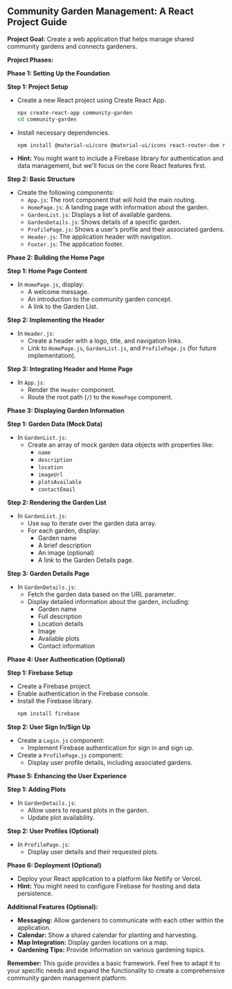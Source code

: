 ## Community Garden Management: A React Project Guide

**Project Goal:** Create a web application that helps manage shared community gardens and connects gardeners.

**Project Phases:**

**Phase 1: Setting Up the Foundation**

**Step 1: Project Setup**

*   Create a new React project using Create React App.
    ```bash
    npx create-react-app community-garden
    cd community-garden
    ```
*   Install necessary dependencies.
    ```bash
    npm install @material-ui/core @material-ui/icons react-router-dom react-currency-format
    ```
*   **Hint:** You might want to include a Firebase library for authentication and data management, but we'll focus on the core React features first.

**Step 2: Basic Structure**

*   Create the following components:
    *   `App.js`: The root component that will hold the main routing.
    *   `HomePage.js`: A landing page with information about the garden.
    *   `GardenList.js`: Displays a list of available gardens.
    *   `GardenDetails.js`: Shows details of a specific garden.
    *   `ProfilePage.js`: Shows a user's profile and their associated gardens.
    *   `Header.js`: The application header with navigation.
    *   `Footer.js`: The application footer.

**Phase 2: Building the Home Page**

**Step 1: Home Page Content**

*   In `HomePage.js`, display:
    *   A welcome message.
    *   An introduction to the community garden concept.
    *   A link to the Garden List.

**Step 2: Implementing the Header**

*   In `Header.js`:
    *   Create a header with a logo, title, and navigation links.
    *   Link to `HomePage.js`, `GardenList.js`, and `ProfilePage.js` (for future implementation).

**Step 3: Integrating Header and Home Page**

*   In `App.js`:
    *   Render the `Header` component.
    *   Route the root path (`/`) to the `HomePage` component.

**Phase 3: Displaying Garden Information**

**Step 1: Garden Data (Mock Data)**

*   In `GardenList.js`:
    *   Create an array of mock garden data objects with properties like:
        *   `name`
        *   `description`
        *   `location`
        *   `imageUrl`
        *   `plotsAvailable`
        *   `contactEmail`

**Step 2: Rendering the Garden List**

*   In `GardenList.js`:
    *   Use `map` to iterate over the garden data array.
    *   For each garden, display:
        *   Garden name
        *   A brief description
        *   An image (optional)
        *   A link to the Garden Details page.

**Step 3: Garden Details Page**

*   In `GardenDetails.js`:
    *   Fetch the garden data based on the URL parameter.
    *   Display detailed information about the garden, including:
        *   Garden name
        *   Full description
        *   Location details
        *   Image
        *   Available plots
        *   Contact information

**Phase 4: User Authentication (Optional)**

**Step 1: Firebase Setup**

*   Create a Firebase project.
*   Enable authentication in the Firebase console.
*   Install the Firebase library.
    ```bash
    npm install firebase
    ```

**Step 2: User Sign In/Sign Up**

*   Create a `Login.js` component:
    *   Implement Firebase authentication for sign in and sign up.
*   Create a `ProfilePage.js` component:
    *   Display user profile details, including associated gardens.

**Phase 5: Enhancing the User Experience**

**Step 1: Adding Plots**

*   In `GardenDetails.js`:
    *   Allow users to request plots in the garden.
    *   Update plot availability.

**Step 2: User Profiles (Optional)**

*   In `ProfilePage.js`:
    *   Display user details and their requested plots.

**Phase 6: Deployment (Optional)**

*   Deploy your React application to a platform like Netlify or Vercel.
*   **Hint:** You might need to configure Firebase for hosting and data persistence.

**Additional Features (Optional):**

*   **Messaging:** Allow gardeners to communicate with each other within the application.
*   **Calendar:** Show a shared calendar for planting and harvesting.
*   **Map Integration:** Display garden locations on a map.
*   **Gardening Tips:** Provide information on various gardening topics.

**Remember:** This guide provides a basic framework. Feel free to adapt it to your specific needs and expand the functionality to create a comprehensive community garden management platform.
